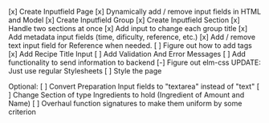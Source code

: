 [x] Create Inputfield Page
[x] Dynamically add / remove input fields in HTML and Model
[x] Create Inputfield Group
[x] Create Inputfield Section
[x] Handle two sections at once
[x] Add input to change each group title
[x] Add metadata input fields (time, dificulty, reference, etc.)
[x] Add / remove text input field for Reference when needed.
[ ] Figure out how to add tags
[x] Add Recipe Title Input
[ ] Add Validation And Error Messages
[ ] Add functionality to send information to backend
[-] Figure out elm-css UPDATE: Just use regular Stylesheets
[ ] Style the page

Optional:
[ ] Convert Preparation Input fields to "textarea" instead of "text"
[ ] Change Section of type Ingredients to hold (Ingredient of Amount and Name)
[ ] Overhaul function signatures to make them uniform by some criterion
